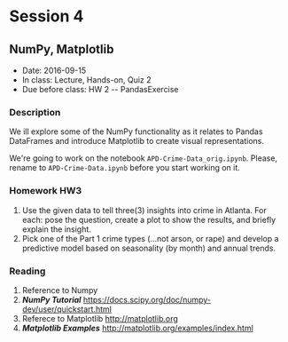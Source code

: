 # Session 4
## NumPy, Matplotlib
- Date: 2016-09-15
- In class: Lecture, Hands-on, Quiz 2
- Due before class: HW 2 -- PandasExercise

### Description
We ill explore some of the NumPy functionality as it relates to Pandas DataFrames and introduce Matplotlib to create visual representations.

We're going to work on the notebook `APD-Crime-Data_orig.ipynb`. Please, rename to `APD-Crime-Data.ipynb`
before you start working on it.

### Homework HW3
1. Use the given data to tell three(3) insights into crime in Atlanta. For each: pose the question, create a plot to show the results, and briefly explain the insight.
2. Pick one of the Part 1 crime types (...not arson, or rape) and develop a predictive model based on seasonality (by month) and annual trends.

### Reading
1. Reference to Numpy 
1. ***NumPy Tutorial*** https://docs.scipy.org/doc/numpy-dev/user/quickstart.html
2. Referece to Matplotlib http://matplotlib.org
3. ***Matplotlib Examples*** http://matplotlib.org/examples/index.html


